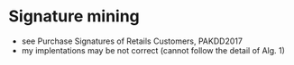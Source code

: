 # Signature mining

- see Purchase Signatures of Retails Customers, PAKDD2017
- my implentations may be not correct (cannot follow the detail of Alg. 1)